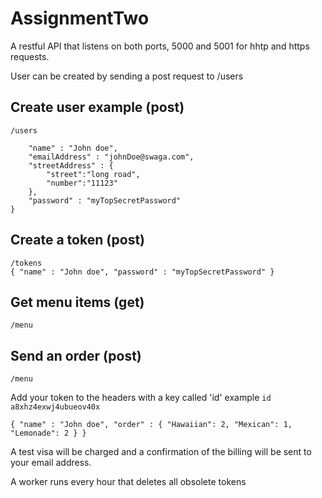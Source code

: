 # AssignmentTwo

A restful API that listens on both ports, 5000 and 5001 for hhtp and https requests.

User can be created by sending a post request to /users

## Create user example (post)
` /users ` <br/>
``` {
	"name" : "John doe",
	"emailAddress" : "johnDoe@swaga.com",
	"streetAddress" : {
		"street":"long road",
		"number":"11123"
	},
	"password" : "myTopSecretPassword"
}
```

## Create a token (post)
` /tokens ` <br/>
`` {
	"name" : "John doe",
	"password" : "myTopSecretPassword"
}
``

## Get menu items (get)
` /menu `

## Send an order (post)
` /menu `

Add your token to the headers with a key called 'id'
example ` id   a8xhz4exwj4ubueov40x  `

`` { "name" : "John doe",
	   "order" : {
     "Hawaiian": 2,
     "Mexican": 1,
     "Lemonade": 2
  }
}
``

A test visa will be charged and a confirmation of the billing will be sent to your email address.

A worker runs every hour that deletes all obsolete tokens
